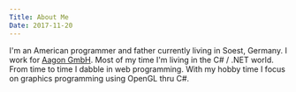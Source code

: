```yaml
---
Title: About Me
Date: 2017-11-20
---
```


I'm an American programmer and father currently living in Soest, Germany. I work for [Aagon GmbH](http://www.aagon.de/).
Most of my time I'm living in the C# / .NET world. From time to time I dabble in web programming. With my hobby time I focus
on graphics programming using OpenGL thru C#.